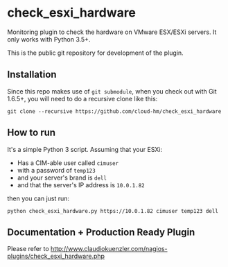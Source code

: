 check_esxi_hardware
=========

Monitoring plugin to check the hardware on VMware ESX/ESXi servers. It only works with Python 3.5+.

This is the public git repository for development of the plugin. 

Installation
-------------
Since this repo makes use of `git submodule`, when you check out with Git 1.6.5+, you will need to do a recursive clone like this:

`git clone --recursive https://github.com/cloud-hm/check_esxi_hardware`


How to run
-------------
It's a simple Python 3 script. Assuming that your ESXi: 

* Has a CIM-able user called `cimuser` 
* with a password of `temp123` 
* and your server's brand is `dell`
* and that the server's IP address is `10.0.1.82`

then you can just run:

`python check_esxi_hardware.py https://10.0.1.82 cimuser temp123 dell`


Documentation + Production Ready Plugin
-------------
Please refer to http://www.claudiokuenzler.com/nagios-plugins/check_esxi_hardware.php 
